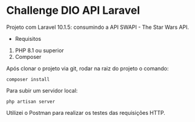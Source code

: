 # Challenge DIO API Laravel

Projeto com Laravel 10.1.5: consumindo a API SWAPI - The Star Wars API.

- Requisitos

1. PHP 8.1 ou superior
2. Composer

Após clonar o projeto via git, rodar na raiz do projeto o comando:
```
composer install
```

Para subir um servidor local:
```
php artisan server
```

Utilizei o Postman para realizar os testes das requisições HTTP.

